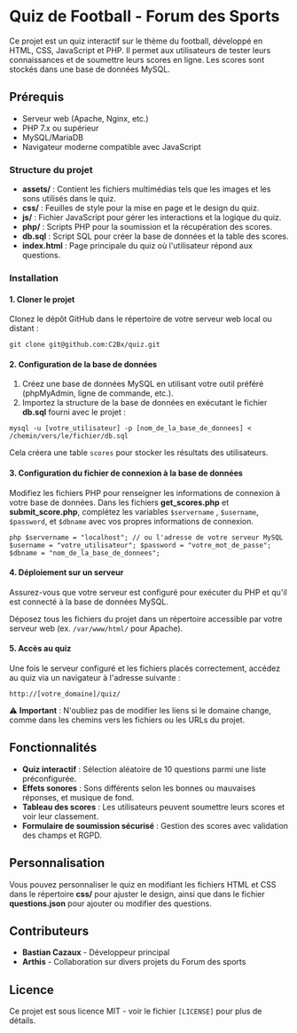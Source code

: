 # Quiz de Football - Forum des Sports

Ce projet est un quiz interactif sur le thème du football, développé en HTML, CSS, JavaScript et PHP. Il permet aux utilisateurs de tester leurs connaissances et de soumettre leurs scores en ligne. Les scores sont stockés dans une base de données MySQL.

## Prérequis

- Serveur web (Apache, Nginx, etc.)
- PHP 7.x ou supérieur
- MySQL/MariaDB
- Navigateur moderne compatible avec JavaScript

### Structure du projet

- **assets/** : Contient les fichiers multimédias tels que les images et les sons utilisés dans le quiz.
- **css/** : Feuilles de style pour la mise en page et le design du quiz.
- **js/** : Fichier JavaScript pour gérer les interactions et la logique du quiz.
- **php/** : Scripts PHP pour la soumission et la récupération des scores.
- **db.sql** : Script SQL pour créer la base de données et la table des scores.
- **index.html** : Page principale du quiz où l'utilisateur répond aux questions.

### Installation

#### 1. Cloner le projet

Clonez le dépôt GitHub dans le répertoire de votre serveur web local ou distant :

 `git clone git@github.com:C2Bx/quiz.git`

#### 2. Configuration de la base de données

1. Créez une base de données MySQL en utilisant votre outil préféré (phpMyAdmin, ligne de commande, etc.).
2. Importez la structure de la base de données en exécutant le fichier **db.sql** fourni avec le projet :

 `mysql -u [votre_utilisateur] -p [nom_de_la_base_de_donnees] < /chemin/vers/le/fichier/db.sql`

Cela créera une table  `scores` pour stocker les résultats des utilisateurs.

#### 3. Configuration du fichier de connexion à la base de données

Modifiez les fichiers PHP pour renseigner les informations de connexion à votre base de données. Dans les fichiers **get_scores.php** et **submit_score.php**, complétez les variables `$servername` , ` $username `, ` $password `, et ` $dbname ` avec vos propres informations de connexion.

 `php
$servername = "localhost"; // ou l'adresse de votre serveur MySQL
$username = "votre_utilisateur";
$password = "votre_mot_de_passe";
$dbname = "nom_de_la_base_de_donnees";
`

#### 4. Déploiement sur un serveur

Assurez-vous que votre serveur est configuré pour exécuter du PHP et qu'il est connecté à la base de données MySQL.

Déposez tous les fichiers du projet dans un répertoire accessible par votre serveur web (ex.  `/var/www/html/`  pour Apache).

#### 5. Accès au quiz

Une fois le serveur configuré et les fichiers placés correctement, accédez au quiz via un navigateur à l'adresse suivante :

`http://[votre_domaine]/quiz/`

⚠️ **Important** : N'oubliez pas de modifier les liens si le domaine change, comme dans les chemins vers les fichiers ou les URLs du projet.

## Fonctionnalités

- **Quiz interactif** : Sélection aléatoire de 10 questions parmi une liste préconfigurée.
- **Effets sonores** : Sons différents selon les bonnes ou mauvaises réponses, et musique de fond.
- **Tableau des scores** : Les utilisateurs peuvent soumettre leurs scores et voir leur classement.
- **Formulaire de soumission sécurisé** : Gestion des scores avec validation des champs et RGPD.

## Personnalisation

Vous pouvez personnaliser le quiz en modifiant les fichiers HTML et CSS dans le répertoire **css/** pour ajuster le design, ainsi que dans le fichier **questions.json** pour ajouter ou modifier des questions.

## Contributeurs

- **Bastian Cazaux** - Développeur principal
- **Arthis** - Collaboration sur divers projets du Forum des sports

## Licence

Ce projet est sous licence MIT - voir le fichier  `[LICENSE]`  pour plus de détails.

